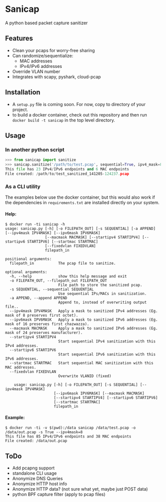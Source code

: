 # Sanicap

A python based packet capture sanitizer

## Features
* Clean your pcaps for worry-free sharing
* Can randomize/sequentialize:
    * MAC addresses
    * IPv4/IPv6 addresses
* Override VLAN number
* Integrates with scapy, pyshark, cloud-pcap

## Installation
- A `setup.py` file is coming soon. For now, copy to directory of your project.
- to build a docker container, check out this repository and then run `docker build -t sanicap` in the
top level directory.

## Usage
### In another python script
```python
>>> from sanicap import sanitize
>>> sanicap.sanitize('/path/to/test.pcap', sequential=True, ipv4_mask=8, ipv6_mask=16)
This file has 23 IPv4/IPv6 endpoints and 6 MAC endpoints
File created: /path/to/test_sanitized_141205-124237.pcap
```

### As a CLI utility
The examples below use the docker container, but this would also work if the dependencies in `requirements.txt` are 
installed directly on your system.
#### Help:
```console
$ docker run -ti sanicap -h
usage: sanicap.py [-h] [-o FILEPATH_OUT] [-s SEQUENTIAL] [-a APPEND] [--ipv4mask IPV4MASK] [--ipv6mask IPV6MASK]
                  [--macmask MACMASK] [--startipv4 STARTIPV4] [--startipv6 STARTIPV6] [--startmac STARTMAC]
                  [--fixedvlan FIXEDVLAN]
                  filepath_in

positional arguments:
  filepath_in           The pcap file to sanitize.

optional arguments:
  -h, --help            show this help message and exit
  -o FILEPATH_OUT, --filepath_out FILEPATH_OUT
                        File path to store the sanitized pcap.
  -s SEQUENTIAL, --sequential SEQUENTIAL
                        Use sequential IPs/MACs in sanitization.
  -a APPEND, --append APPEND
                        Append to, instead of overwriting output file..
  --ipv4mask IPV4MASK   Apply a mask to sanitized IPv4 addresses (Eg. mask of 8 preserves first octet).
  --ipv6mask IPV6MASK   Apply a mask to sanitized IPv6 addresses (Eg. mask of 16 preserves first chazwazza).
  --macmask MACMASK     Apply a mask to sanitized IPv6 addresses (Eg. mask of 24 preserves manufacturer).
  --startipv4 STARTIPV4
                        Start sequential IPv4 sanitization with this IPv4 addresses.
  --startipv6 STARTIPV6
                        Start sequential IPv6 sanitization with this IPv6 addresses.
  --startmac STARTMAC   Start sequential MAC sanitization with this MAC addresses.
  --fixedvlan FIXEDVLAN
                        Overwrite VLANID (fixed)

    usage: sanicap.py [-h] [-o FILEPATH_OUT] [-s SEQUENTIAL] [--ipv4mask IPV4MASK]
                      [--ipv6mask IPV6MASK] [--macmask MACMASK]
                      [--startipv4 STARTIPV4] [--startipv6 STARTIPV6]
                      [--startmac STARTMAC]
                      filepath_in
```
#### Example:
```console
$ docker run -ti -v $(pwd):/data sanicap /data/test.pcap -o /data/out.pcap -s True --ipv4mask=8
This file has 85 IPv4/IPv6 endpoints and 38 MAC endpoints
File created: /data/out.pcap
```

## ToDo
* Add pcapng support
* standalone CLI usage
* Anonymize DNS Queries
* Anonymize HTTP host info
* Anonymize HTTP data? (not sure what yet, maybe just POST data)
* python BPF capture filter (apply to pcap files)
